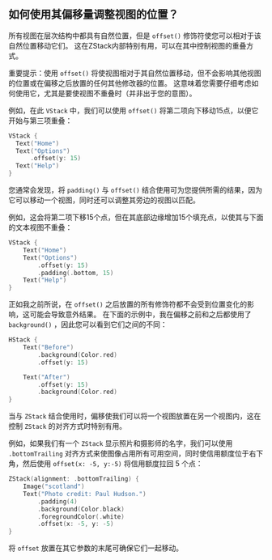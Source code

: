 如何使用其偏移量调整视图的位置？
----

所有视图在层次结构中都具有自然位置，但是 `offset()` 修饰符使您可以相对于该自然位置移动它们。 这在ZStack内部特别有用，可以在其中控制视图的重叠方式。

重要提示：使用 `offset()` 将使视图相对于其自然位置移动，但不会影响其他视图的位置或在偏移之后放置的任何其他修改器的位置。 这意味着您需要仔细考虑如何使用它，尤其是要使视图不重叠时（并非出于您的意图）。

例如，在此 `VStack` 中，我们可以使用 `offset()` 将第二项向下移动15点，以便它开始与第三项重叠：

```swift
VStack {
  Text("Home")
  Text("Options")
      .offset(y: 15)
  Text("Help")
}
```

您通常会发现，将 `padding()` 与 `offset()` 结合使用可为您提供所需的结果，因为它可以移动一个视图，同时还可以调整其旁边的视图以匹配。

例如，这会将第二项下移15个点，但在其底部边缘增加15个填充点，以使其与下面的文本视图不重叠：

```swift
VStack {
    Text("Home")
    Text("Options")
        .offset(y: 15)
        .padding(.bottom, 15)
    Text("Help")
}
```

正如我之前所说，在 `offset()` 之后放置的所有修饰符都不会受到位置变化的影响，这可能会导致意外结果。 在下面的示例中，我在偏移之前和之后都使用了 `background()` ，因此您可以看到它们之间的不同：

```swift
HStack {
    Text("Before")
        .background(Color.red)
        .offset(y: 15)

    Text("After")
        .offset(y: 15)
        .background(Color.red)
}
```

当与 `ZStack` 结合使用时，偏移使我们可以将一个视图放置在另一个视图内，这在控制 `ZStack` 的对齐方式时特别有用。

例如，如果我们有一个 `ZStack` 显示照片和摄影师的名字，我们可以使用 `.bottomTrailing` 对齐方式来使图像占用所有可用空间，同时使信用额度位于右下角，然后使用 `offset(x: -5, y:-5)` 将信用额度拉回 5 个点：

```swift
ZStack(alignment: .bottomTrailing) {
    Image("scotland")
    Text("Photo credit: Paul Hudson.")
        .padding(4)
        .background(Color.black)
        .foregroundColor(.white)
        .offset(x: -5, y: -5)
}
```

将 `offset` 放置在其它参数的末尾可确保它们一起移动。

